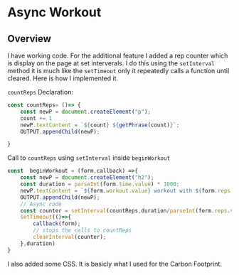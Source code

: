 # Async Workout

## Overview
I have working code. For the additional feature I added a rep counter which is display on the page at set interverals. I do this using the `setInterval` method it is much like the `setTimeout` only it repeatedly calls a function until cleared. Here is how I implemented it.

`countReps` Declaration:
```js
const countReps= ()=> {
    const newP = document.createElement("p");
    count += 1
    newP.textContent = `${count} ${getPhrase(count)}`;
    OUTPUT.appendChild(newP);

}
```
Call to `countReps` using `setInterval` inside `beginWorkout`
```js
const  beginWorkout = (form,callback) =>{
    const newP = document.createElement("h2");
    const duration = parseInt(form.time.value) * 1000;
    newP.textContent = `${form.workout.value} workout with ${form.reps.value} ${getPhrase(form.reps.value)} has started`
    OUTPUT.appendChild(newP);
    // Async code
    const counter = setInterval(countReps,duration/parseInt(form.reps.value))
    setTimeout(()=>{
        callback(form);
        // stops the calls to countReps
        clearInterval(counter);
    },duration)
}
```
I also added some CSS. It is basicly what I used for the Carbon Footprint.